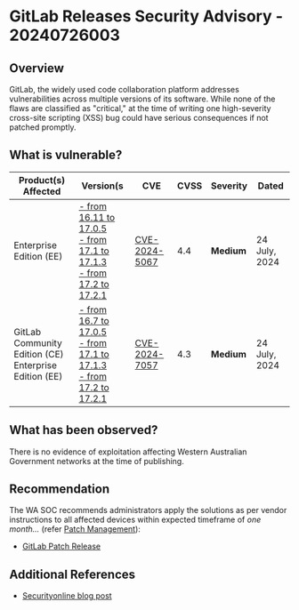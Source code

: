 # GitLab Releases Security Advisory - 20240726003

## Overview

GitLab, the widely used code collaboration platform addresses vulnerabilities across multiple versions of its software. While none of the flaws are classified as "critical," at the time of writing one high-severity cross-site scripting (XSS) bug could have serious consequences if not patched promptly.

## What is vulnerable?

| Product(s) Affected                                         | Version(s                                                                                                                                                                | CVE                                                             | CVSS | Severity   | Dated         |
| ----------------------------------------------------------- | ------------------------------------------------------------------------------------------------------------------------------------------------------------------------ | --------------------------------------------------------------- | ---- | ---------- | ------------- |
| Enterprise Edition (EE)                                     | [- from 16.11 to 17.0.5 <br/> - from 17.1 to 17.1.3 <br/> - from 17.2 to 17.2.1](<(https://about.gitlab.com/releases/2024/07/24/patch-release-gitlab-17-2-1-released/)>) | [CVE-2024-5067](https://nvd.nist.gov/vuln/detail/CVE-2024-5067) | 4.4  | **Medium** | 24 July, 2024 |
| GitLab Community Edition (CE) <br/> Enterprise Edition (EE) | [- from 16.7 to 17.0.5 <br/> - from 17.1 to 17.1.3 <br/> - from 17.2 to 17.2.1](<(https://about.gitlab.com/releases/2024/07/24/patch-release-gitlab-17-2-1-released/)>)  | [CVE-2024-7057](https://nvd.nist.gov/vuln/detail/CVE-2024-7057) | 4.3  | **Medium** | 24 July, 2024 |

## What has been observed?

There is no evidence of exploitation affecting Western Australian Government networks at the time of publishing.

## Recommendation

The WA SOC recommends administrators apply the solutions as per vendor instructions to all affected devices within expected timeframe of *one month...* (refer [Patch Management](../guidelines/patch-management.md)):

- [GitLab Patch Release](https://about.gitlab.com/releases/2024/07/24/patch-release-gitlab-17-2-1-released/)

## Additional References

- [Securityonline blog post](https://securityonline.info/gitlab-patches-six-security-flaws-urges-immediate-update/)
